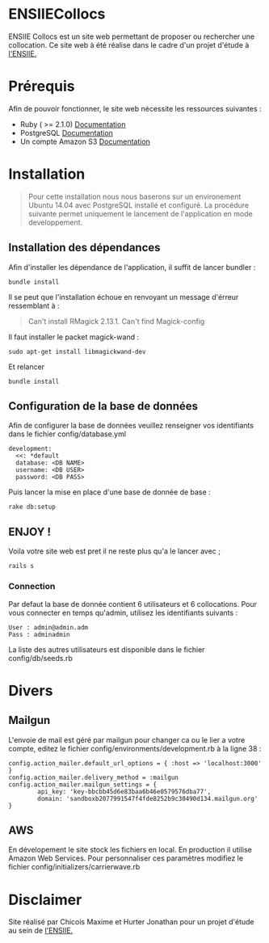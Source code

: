 # ENSIIECollocs

ENSIIE Collocs est un site web permettant de proposer ou rechercher une collocation. Ce site web à été réalise dans le cadre d'un projet d'étude à [l'ENSIIE.](http://www.ensiie.fr)

# Prérequis
Afin de pouvoir fonctionner, le site web nécessite les ressources suivantes :
  * Ruby ( >= 2.1.0) [Documentation](https://www.ruby-lang.org/fr/documentation/installation/)
  * PostgreSQL [Documentation](http://doc.ubuntu-fr.org/postgresql)
  * Un compte Amazon S3 [Documentation](https://aws.amazon.com/fr/s3/)

# Installation
> Pour cette installation nous nous baserons sur un environement Ubuntu 14.04 avec PostgreSQL installé et configuré.
> La procédure suivante permet uniquement le lancement de l'application en mode developpement.

## Installation des dépendances

Afin d'installer les dépendance de l'application, il suffit de lancer bundler :
```
bundle install
```

Il se peut que l'installation échoue en renvoyant un message d'érreur ressemblant à :
> Can't install RMagick 2.13.1. Can't find Magick-config

Il faut installer le packet magick-wand :
```
sudo apt-get install libmagickwand-dev
```
Et relancer
```
bundle install
```

## Configuration de la base de données
Afin de configurer la base de données veuillez renseigner vos identifiants dans le fichier config/database.yml

```
development:
  <<: *default
  database: <DB NAME>
  username: <DB USER>
  password: <DB PASS>
```

Puis lancer la mise en place d'une base de donnée de base :

```
rake db:setup
```

## ENJOY !

Voila votre site web est pret il ne reste plus qu'a le lancer avec ;
```
rails s
```

### Connection
Par defaut la base de donnée contient 6 utilisateurs et 6 collocations. Pour vous connecter en temps qu'admin, utilisez les identifiants suivants :
```
User : admin@admin.adm
Pass : adminadmin
```

La liste des autres utilisateurs est disponible dans le fichier config/db/seeds.rb

# Divers
## Mailgun
L'envoie de mail est géré par mailgun pour changer ca ou le lier a votre compte, editez le fichier config/environments/development.rb à la ligne 38 :
```
config.action_mailer.default_url_options = { :host => 'localhost:3000' }
config.action_mailer.delivery_method = :mailgun
config.action_mailer.mailgun_settings = {
        api_key: 'key-bbcbb45d6e83baa6b46e0579576dba77',
        domain: 'sandboxb2077991547f4fde8252b9c30490d134.mailgun.org'
}

```

## AWS
En dévelopement le site stock les fichiers en local. En production il utilise Amazon Web Services.
Pour personnaliser ces paramètres modifiez le fichier config/initializers/carrierwave.rb

# Disclaimer

Site réalisé par Chicois Maxime et Hurter Jonathan pour un projet d'étude au sein de [l'ENSIIE.](http://www.ensiie.fr)
